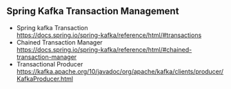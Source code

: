 ## Spring Kafka Transaction Management
- Spring kafka Transaction  
https://docs.spring.io/spring-kafka/reference/html/#transactions
- Chained Transaction Manager  
https://docs.spring.io/spring-kafka/reference/html/#chained-transaction-manager
- Transactional Producer  
https://kafka.apache.org/10/javadoc/org/apache/kafka/clients/producer/KafkaProducer.html
